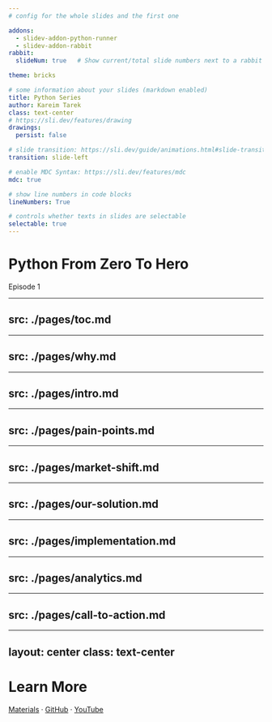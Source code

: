 ```yaml
---
# config for the whole slides and the first one

addons:
  - slidev-addon-python-runner
  - slidev-addon-rabbit
rabbit:
  slideNum: true   # Show current/total slide numbers next to a rabbit icon

theme: bricks

# some information about your slides (markdown enabled)
title: Python Series
author: Kareim Tarek
class: text-center
# https://sli.dev/features/drawing
drawings:
  persist: false

# slide transition: https://sli.dev/guide/animations.html#slide-transitions
transition: slide-left

# enable MDC Syntax: https://sli.dev/features/mdc
mdc: true

# show line numbers in code blocks
lineNumbers: True

# controls whether texts in slides are selectable
selectable: true
---
```


# Python From Zero To Hero

Episode 1

<div class="abs-br m-6 text-xl">
  <a href="https://www.youtube.com/@KareemKreates" target="_blank" class="slidev-icon-btn">
    <carbon:logo-youtube />
  </a>
  <a href="https://github.com/KareimGazer" target="_blank" class="slidev-icon-btn">
    <carbon:logo-github />
  </a>
    <a href="https://x.com/KareimGazer" target="_blank" class="slidev-icon-btn">
    <carbon:logo-x />
  </a>
</div>

<!--
The last comment block of each slide will be treated as slide notes. It will be visible and editable in Presenter Mode along with the slide. [Read more in the docs](https://sli.dev/guide/syntax.html#notes)
-->

---
src: ./pages/toc.md
---

---
src: ./pages/why.md
---

---
src: ./pages/intro.md
---

---
src: ./pages/pain-points.md
---

---
src: ./pages/market-shift.md
---

---
src: ./pages/our-solution.md
---

---
src: ./pages/implementation.md
---

---
src: ./pages/analytics.md
---

---
src: ./pages/call-to-action.md
---

---
layout: center
class: text-center
---

# Learn More

[Materials](https://sli.dev) · [GitHub](https://github.com/KareimGazer) · [YouTube](https://www.youtube.com/@KareemKreates)

<PoweredBySlidev mt-10 />

